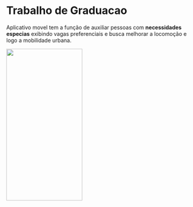 # Trabalho de Graduacao
Aplicativo movel tem a função de auxiliar pessoas com **necessidades especias** exibindo  vagas preferenciais e busca  melhorar a locomoção e logo a mobilidade urbana.

 <!-- ![Tela Inicial do app](https://github.com/allefsousa/TrabalhoGraduacao/blob/master/app/gitfoi.png)-->

<img src="https://github.com/allefsousa/TrabalhoGraduacao/blob/master/app/gitfoi.png." data-canonical-src="https://github.com/allefsousa/TrabalhoGraduacao/blob/master/app/gitfoi.png" width="200" height="400" />


